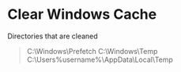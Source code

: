 ﻿# Clear Windows Cache

Directories that are cleaned

> C:\Windows\Prefetch
> C:\Windows\Temp
> C:\Users\%username%\AppData\Local\Temp
